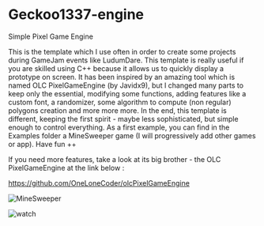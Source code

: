 # Geckoo1337-engine
Simple Pixel Game Engine

This is the template which I use often in order to create some projects during GameJam events like LudumDare. This template is really useful if you are skilled using C++ because it allows us to quickly display a prototype on screen. It has been inspired by an amazing tool which is named OLC PixelGameEngine (by Javidx9), but I changed many parts to keep only the essential, modifying some functions, adding features like a custom font, a randomizer, some algorithm to compute (non regular) polygons creation and more more more. In the end, this template is different, keeping the first spirit - maybe less sophisticated, but simple enough to control everything. As a first example, you can find in the Examples folder a MineSweeper game (I will progressively add other games or app). Have fun ++

If you need more features, take a look at its big brother - the OLC PixelGameEngine at the link below :

https://github.com/OneLoneCoder/olcPixelGameEngine

![MineSweeper](https://user-images.githubusercontent.com/17862708/212752453-e8a1c6ff-ab4f-40ba-98fd-8fa26fa24ea4.png)

![watch](https://user-images.githubusercontent.com/17862708/212752460-f7d0b1eb-8af3-47ef-a346-8746b37417f5.png)
